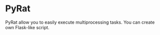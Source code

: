 # PyRat

PyRat allow you to easily execute multiprocessing tasks.
You can create own Flask-like script.

